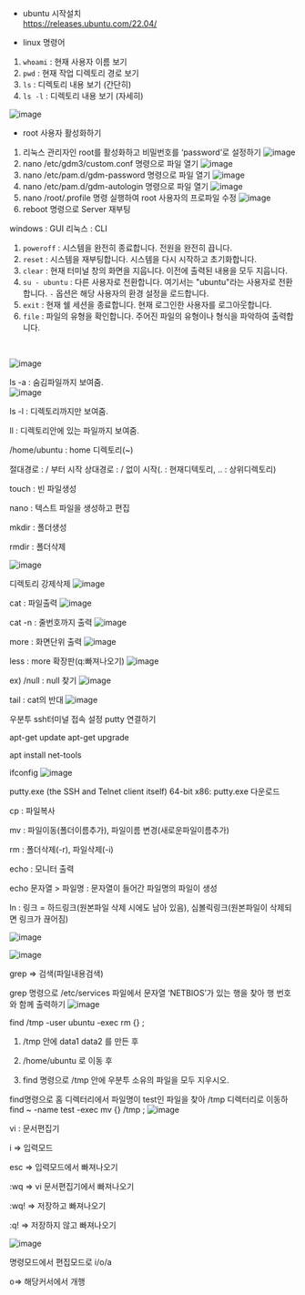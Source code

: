- ubuntu 시작설치<br>
https://releases.ubuntu.com/22.04/

- linux 명령어

1. `whoami` : 현재 사용자 이름 보기
2. `pwd` : 현재 작업 디렉토리 경로 보기
3. `ls` : 디렉토리 내용 보기 (간단히)
4. `ls -l` : 디렉토리 내용 보기 (자세히)

![image](https://github.com/welcomeglory/UBUNTU/assets/153584777/f252aef6-f643-4ba7-8f2f-2a1720ce62fc)

- root 사용자 활성화하기
1. 리눅스 관리자인 root를 활성화하고 비밀번호를 ‘password’로 설정하기
![image](https://github.com/welcomeglory/UBUNTU/assets/153584777/cafc4c2c-af9f-4a3d-91c7-80d4b36ae72e)
2. nano /etc/gdm3/custom.conf 명령으로 파일 열기
![image](https://github.com/welcomeglory/UBUNTU/assets/153584777/e5c55f1c-a1f8-4da6-af4a-895339d3adb0)
3. nano /etc/pam.d/gdm-password 명령으로 파일 열기
![image](https://github.com/welcomeglory/UBUNTU/assets/153584777/5de85233-2b6e-45d8-a0ec-46b99655f287)
4. nano /etc/pam.d/gdm-autologin 명령으로 파일 열기
![image](https://github.com/welcomeglory/UBUNTU/assets/153584777/20f1bae0-193c-4858-8487-1c6167ed6553)
5. nano /root/.profile 명령 실행하여 root 사용자의 프로파일 수정
![image](https://github.com/welcomeglory/UBUNTU/assets/153584777/20df2c81-4244-49e4-afc5-666c776854c1)
6. reboot 명령으로 Server 재부팅
   
windows : GUI
리눅스 : CLI

1. `poweroff` : 시스템을 완전히 종료합니다. 전원을 완전히 끕니다.
2. `reset` : 시스템을 재부팅합니다. 시스템을 다시 시작하고 초기화합니다.
3. `clear` : 현재 터미널 창의 화면을 지웁니다. 이전에 출력된 내용을 모두 지웁니다.
4. `su - ubuntu` : 다른 사용자로 전환합니다. 여기서는 "ubuntu"라는 사용자로 전환합니다. `-` 옵션은 해당 사용자의 환경 설정을 로드합니다.
5. `exit` : 현재 쉘 세션을 종료합니다. 현재 로그인한 사용자를 로그아웃합니다.
6. `file` : 파일의 유형을 확인합니다. 주어진 파일의 유형이나 형식을 파악하여 출력합니다.
<br>

![image](https://github.com/welcomeglory/UBUNTU/assets/153584777/a980279f-b205-4285-a7b7-56baf94fd6b9)

ls -a : 숨김파일까지 보여줌.
<br>
![image](https://github.com/welcomeglory/UBUNTU/assets/153584777/e9424e21-4188-4746-9cb5-c39aacf23052)

ls -l : 디렉토리까지만 보여줌.

ll : 디렉토리안에 있는 파일까지 보여줌.

/home/ubuntu : home 디렉토리(~)

절대경로 : / 부터 시작
상대경로 : / 없이 시작(. : 현재디텍토리, .. : 상위디렉토리)

touch : 빈 파일생성



nano :  텍스트 파일을 생성하고 편집

mkdir : 폴더생성

rmdir : 폴더삭제

![image](https://github.com/welcomeglory/UBUNTU/assets/153584777/a118eac0-60f9-4e70-ba3e-ae75e774711c)

디렉토리 강제삭제
![image](https://github.com/welcomeglory/UBUNTU/assets/153584777/a6ae18dd-df59-4c52-9ff9-abf82a8c5832)

cat : 파일출력
![image](https://github.com/welcomeglory/UBUNTU/assets/153584777/5a0293a1-6fd7-49b1-a4fd-d66a707c91a0)

cat -n : 줄번호까지 출력
![image](https://github.com/welcomeglory/UBUNTU/assets/153584777/827dc24d-abe6-4e3f-9c71-a69cf908297f)

more : 화면단위 출력
![image](https://github.com/welcomeglory/UBUNTU/assets/153584777/9b74c530-262b-4866-b05d-ceeab28ceab9)

less : more 확장판(q:빠져나오기)
![image](https://github.com/welcomeglory/UBUNTU/assets/153584777/cb0dc186-c284-4dd8-a660-92abc7de0414)

ex) /null : null 찾기
![image](https://github.com/welcomeglory/UBUNTU/assets/153584777/696969ef-44df-40ea-80a8-a29165e0dd36)

tail : cat의 반대
![image](https://github.com/welcomeglory/UBUNTU/assets/153584777/e942a99c-630b-4344-9a91-64b61ff5b9ec)

우분투 ssh터미널 접속 설정 putty 연결하기

apt-get update
apt-get upgrade

apt install net-tools

ifconfig
![image](https://github.com/welcomeglory/UBUNTU/assets/153584777/bd0c4171-8210-4430-8b30-e09caabc3a7a)

putty.exe (the SSH and Telnet client itself)
64-bit x86: putty.exe 다운로드

cp : 파일복사

mv : 파일이동(폴더이름추가), 파일이름 변경(새로운파일이름추가)

rm : 폴더삭제(-r), 파일삭제(-i)

echo : 모니터 출력

echo 문자열 > 파일명 : 문자열이 들어간 파일명의 파일이 생성

ln : 링크 = 하드링크(원본파일 삭제 시에도 남아 있음), 심볼릭링크(원본파일이 삭제되면 링크가 끊어짐)

![image](https://github.com/welcomeglory/UBUNTU/assets/153584777/4ec27c8c-8c4f-4901-ba61-d8a937e3487c)

![image](https://github.com/welcomeglory/UBUNTU/assets/153584777/0b7269b9-9758-4d58-8d72-abc8ad7ca0b3)

grep => 검색(파일내용검색)

grep 명령으로 /etc/services 파일에서 문자열 ‘NETBIOS’가 있는 행을 찾아 행 번호와 함께 출력하기
![image](https://github.com/welcomeglory/UBUNTU/assets/153584777/350b7424-d9b4-419b-9ba5-fbecad2c45c0)

find /tmp -user ubuntu -exec rm {} \;

1. /tmp 안에 data1 data2 를 만든 후 

2. /home/ubuntu 로 이동 후

3. find 명령으로 /tmp 안에 우분투 소유의 파일을 모두 지우시오.

find명령으로 홈 디렉터리에서 파일명이 test인 파일을 찾아 /tmp 디렉터리로 이동하
find ~ -name test -exec mv {} /tmp \;
![image](https://github.com/welcomeglory/UBUNTU/assets/153584777/43590eac-a193-43cc-8770-c2ccde8605ec)

vi : 문서편집기

i => 입력모드

esc => 입력모드에서 빠져나오기

:wq => vi 문서편집기에서 빠져나오기

:wq! => 저장하고 빠져나오기

:q! => 저장하지 않고 빠져나오기

![image](https://github.com/welcomeglory/UBUNTU/assets/153584777/1c70e689-e084-4d57-ba48-45252836a056)

명령모드에서 편집모드로 i/o/a


o=> 해당커서에서 개행


 








